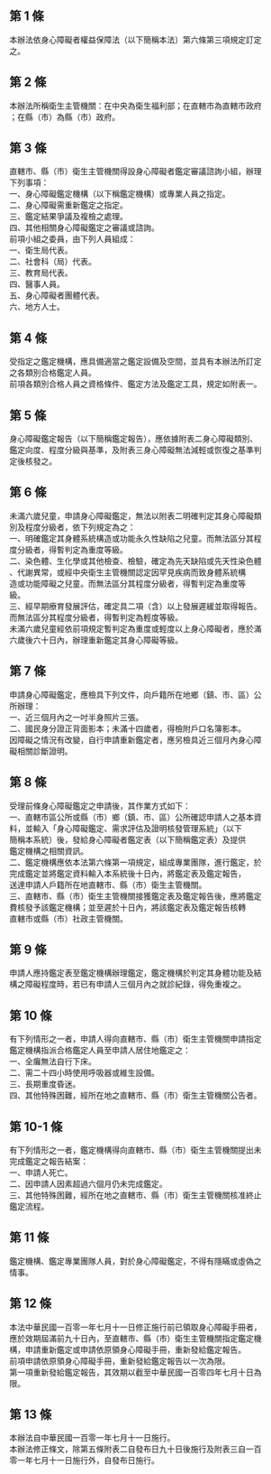 第 1 條
-------
本辦法依身心障礙者權益保障法（以下簡稱本法）第六條第三項規定訂定  
之。

第 2 條
-------
本辦法所稱衛生主管機關：在中央為衛生福利部；在直轄市為直轄市政府  
；在縣（市）為縣（市）政府。

第 3 條
-------
直轄市、縣（市）衛生主管機關得設身心障礙者鑑定審議諮詢小組，辦理  
下列事項：  
一、身心障礙鑑定機構（以下稱鑑定機構）或專業人員之指定。  
二、身心障礙需重新鑑定之指定。  
三、鑑定結果爭議及複檢之處理。  
四、其他相關身心障礙鑑定之審議或諮詢。  
前項小組之委員，由下列人員組成：  
一、衛生局代表。  
二、社會科（局）代表。  
三、教育局代表。  
四、醫事人員。  
五、身心障礙者團體代表。  
六、地方人士。

第 4 條
-------
受指定之鑑定機構，應具備適當之鑑定設備及空間，並具有本辦法所訂定  
之各類別合格鑑定人員。  
前項各類別合格人員之資格條件、鑑定方法及鑑定工具，規定如附表一。

第 5 條
-------
身心障礙鑑定報告（以下簡稱鑑定報告），應依據附表二身心障礙類別、  
鑑定向度、程度分級與基準，及附表三身心障礙無法減輕或恢復之基準判  
定後核發之。

第 6 條
-------
未滿六歲兒童，申請身心障礙鑑定，無法以附表二明確判定其身心障礙類  
別及程度分級者，依下列規定為之：  
一、明確鑑定其身體系統構造或功能永久性缺陷之兒童。而無法區分其程  
    度分級者，得暫判定為重度等級。  
二、染色體、生化學或其他檢查、檢驗，確定為先天缺陷或先天性染色體  
    、代謝異常，或經中央衛生主管機關認定因罕見疾病而致身體系統構  
    造或功能障礙之兒童。而無法區分其程度分級者，得暫判定為重度等  
    級。  
三、經早期療育發展評估，確定具二項（含）以上發展遲緩並取得報告。  
    而無法區分其程度分級者，得暫判定為輕度等級。  
未滿六歲兒童經依前項規定暫判定為重度或輕度以上身心障礙者，應於滿  
六歲後六十日內，辦理重新鑑定其身心障礙等級。

第 7 條
-------
申請身心障礙鑑定，應檢具下列文件，向戶籍所在地鄉（鎮、市、區）公  
所辦理：  
一、近三個月內之一吋半身照片三張。  
二、國民身分證正背面影本；未滿十四歲者，得檢附戶口名簿影本。  
因障礙之情況有改變，自行申請重新鑑定者，應另檢具近三個月內身心障  
礙相關診斷證明。

第 8 條
-------
受理前條身心障礙鑑定之申請後，其作業方式如下：  
一、直轄市區公所或縣（市）鄉（鎮、市、區）公所確認申請人之基本資  
    料，並輸入「身心障礙鑑定、需求評估及證明核發管理系統」（以下  
    簡稱本系統）後，發給身心障礙者鑑定表（以下簡稱鑑定表）及提供  
    鑑定機構之相關資訊。  
二、鑑定機構應依本法第六條第一項規定，組成專業團隊，進行鑑定，於  
    完成鑑定並將鑑定資料輸入本系統後十日內，將鑑定表及鑑定報告，  
    送達申請人戶籍所在地直轄市、縣（市）衛生主管機關。  
三、直轄市、縣（市）衛生主管機關接獲鑑定表及鑑定報告後，應將鑑定  
    費核發予該鑑定機構；並至遲於十日內，將該鑑定表及鑑定報告核轉  
    直轄市或縣（市）社政主管機關。

第 9 條
-------
申請人應持鑑定表至鑑定機構辦理鑑定，鑑定機構於判定其身體功能及結  
構之障礙程度時，若已有申請人三個月內之就診紀錄，得免重複之。

第 10 條
--------
有下列情形之一者，申請人得向直轄市、縣（市）衛生主管機關申請指定  
鑑定機構指派合格鑑定人員至申請人居住地鑑定之：  
一、全癱無法自行下床。  
二、需二十四小時使用呼吸器或維生設備。  
三、長期重度昏迷。  
四、其他特殊困難，經所在地之直轄市、縣（市）衛生主管機關公告者。

第 10-1 條
----------
有下列情形之一者，鑑定機構得向直轄市、縣（市）衛生主管機關提出未  
完成鑑定之報告結案：  
一、申請人死亡。  
二、因申請人因素超過六個月仍未完成鑑定。  
三、其他特殊困難，經所在地之直轄市、縣（市）衛生主管機關核准終止  
    鑑定流程。

第 11 條
--------
鑑定機構、鑑定專業團隊人員，對於身心障礙鑑定，不得有隱瞞或虛偽之  
情事。

第 12 條
--------
本法中華民國一百零一年七月十一日修正施行前已領取身心障礙手冊者，  
應於效期屆滿前九十日內，至直轄市、縣（市）衛生主管機關指定鑑定機  
構，申請重新鑑定或申請依原領身心障礙手冊，重新發給鑑定報告。  
前項申請依原領身心障礙手冊，重新發給鑑定報告以一次為限。  
第一項重新發給鑑定報告，其效期以截至中華民國一百零四年七月十日為  
限。

第 13 條
--------
本辦法自中華民國一百零一年七月十一日施行。  
本辦法修正條文，除第五條附表二自發布日九十日後施行及附表三自一百  
零一年七月十一日施行外，自發布日施行。


